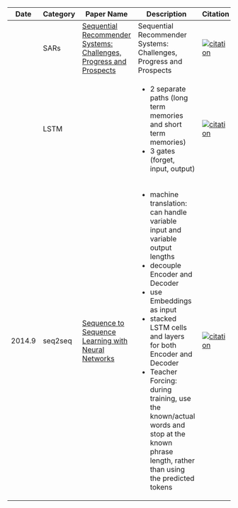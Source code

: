 <table>
  <thead>
    <tr>
      <th>Date</th>
      <th>Category</th>
      <th>Paper Name</th>
      <th>Description</th>
      <th>Citation</th>
    </tr>
  </thead>
  <tbody>
    <tr>
      <td></td>
      <td>SARs</td>
      <td><a href="https://www.ijcai.org/Proceedings/2019/0883.pdf">Sequential Recommender Systems: Challenges, Progress and Prospects</a></td>
      <td>Sequential Recommender Systems: Challenges, Progress and Prospects</td>
      <td><a href="https://www.semanticscholar.org/paper/Attention-is-All-you-Need-Vaswani-Shazeer/204e3073870fae3d05bcbc2f6a8e263d9b72e776"><img src="https://img.shields.io/badge/dynamic/json?label=citation&query=citationCount&url=https%3A%2F%2Fapi.semanticscholar.org%2Fgraph%2Fv1%2Fpaper%2F204e3073870fae3d05bcbc2f6a8e263d9b72e776%3Ffields%3DcitationCount" alt="citation"></a></td>
    </tr>
    <tr>
      <td></td>
      <td>LSTM</td>
      <td></td>
      <td>
        <ul>
          <li>2 separate paths (long term memories and short term memories)</li>
          <li>3 gates (forget, input, output)</li>
        </ul>
      </td>
      <td><a href="https://www.semanticscholar.org/paper/Attention-is-All-you-Need-Vaswani-Shazeer/204e3073870fae3d05bcbc2f6a8e263d9b72e776"><img src="https://img.shields.io/badge/dynamic/json?label=citation&query=citationCount&url=https%3A%2F%2Fapi.semanticscholar.org%2Fgraph%2Fv1%2Fpaper%2F204e3073870fae3d05bcbc2f6a8e263d9b72e776%3Ffields%3DcitationCount" alt="citation"></a></td>
    </tr>
    <tr>
      <td>2014.9</td>
      <td>seq2seq</td>
      <td><a href="https://arxiv.org/abs/1409.3215">Sequence to Sequence Learning with Neural Networks</a></td>
      <td>
        <ul>
          <li>machine translation: can handle variable input and variable output lengths</li>
          <li>decouple Encoder and Decoder </li>
          <li>use Embeddings as input </li>
          <li>stacked LSTM cells and layers for both Encoder and Decoder</li>
          <li>Teacher Forcing: during training, use the known/actual words and stop at the known phrase length, rather than using the predicted tokens</li>
        </ul>
      </td>
      <td><a href="https://www.semanticscholar.org/paper/Sequence-to-Sequence-Learning-with-Neural-Networks-Sutskever-Vinyals/cea967b59209c6be22829699f05b8b1ac4dc092d"><img src="https://img.shields.io/badge/dynamic/json?label=citation&query=citationCount&url=https%3A%2F%2Fapi.semanticscholar.org%2Fgraph%2Fv1%2Fpaper%2Fcea967b59209c6be22829699f05b8b1ac4dc092d%3Ffields%3DcitationCount" alt="citation"></a></td>
    </tr>
